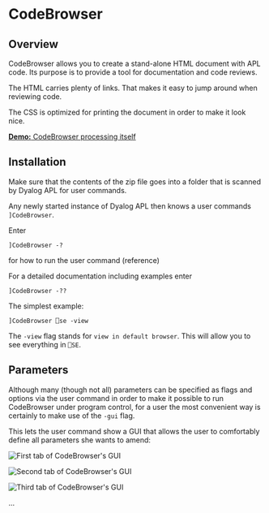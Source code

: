 # CodeBrowser


## Overview

CodeBrowser allows you to create a stand-alone HTML document with APL code. Its purpose is to provide a tool for documentation and code reviews.

The HTML carries plenty of links. That makes it easy to jump around when reviewing code.

The CSS is optimized for printing the document in order to make it look nice.

[**Demo:** CodeBrowser processing itself](http://htmlpreview.github.com/?https://github.com/aplteam/CodeBrowser/blob/master/CodeBrowser_CodeReview.html)


## Installation

Make sure that the contents of the zip file goes into a folder that is scanned by Dyalog APL for user commands.

Any newly started instance of Dyalog APL then knows a user commands `]CodeBrowser`.

Enter 

```
]CodeBrowser -?
```

for how to run the user command (reference)

For a detailed documentation including examples enter

```
]CodeBrowser -??
```

The simplest example:

```
]CodeBrowser ⎕se -view
```

The `-view` flag stands for `view in default browser`. This will allow you to see everything in `⎕SE`.


## Parameters

Although many (though not all) parameters can be specified as flags and options via the user command in order to make it possible to run CodeBrowser under program control, for a user the most convenient way is certainly to make use of the `-gui` flag.

This lets the user command show a GUI that allows the user to comfortably define all parameters she wants to amend:

![](http://htmlpreview.github.com/?https://github.com/aplteam/CodeBrowser/blob/master/CodeBrowser/images/gui_1.png "First tab of CodeBrowser's GUI")

![](http://htmlpreview.github.com/?https://github.com/aplteam/CodeBrowser/images/gui_1.png "Second tab of CodeBrowser's GUI")

![](https://aplteam.github.com/CodeBrowser/images/gui_1.png "Third tab of CodeBrowser's GUI")


...